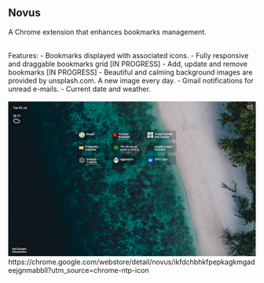 ## Novus
A Chrome extension that enhances bookmarks management.

<br>
Features:
- Bookmarks displayed with associated icons.
- Fully responsive and draggable bookmarks grid [IN PROGRESS]
- Add, update and remove bookmarks [IN PROGRESS]
- Beautiful and calming background images are provided by unsplash.com. A new image every day.
- Gmail notifications for unread e-mails.
- Current date and weather.
<br>
<br>
<img src='./screenshot.png'/>

<br>
https://chrome.google.com/webstore/detail/novus/ikfdchbhkfpepkagkmgadeejgnmabbll?utm_source=chrome-ntp-icon

